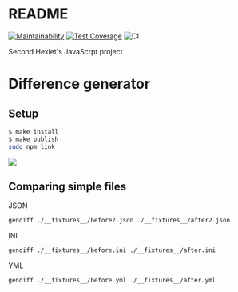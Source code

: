 # README

[![Maintainability](https://api.codeclimate.com/v1/badges/0e0f9af228d6414e51af/maintainability)](https://codeclimate.com/github/pavels3579/frontend-project-lvl2/maintainability)
[![Test Coverage](https://api.codeclimate.com/v1/badges/0e0f9af228d6414e51af/test_coverage)](https://codeclimate.com/github/pavels3579/frontend-project-lvl2/test_coverage)
![CI](https://github.com/pavels3579/frontend-project-lvl2/workflows/CI/badge.svg)


Second Hexlet's JavaScrpt project

# Difference generator

## Setup

```sh
$ make install
$ make publish
sudo npm link
```

<a href="https://asciinema.org/a/JHA7bWRpsO2ji5u1m58UVphL5" target="_blank"><img src="https://asciinema.org/a/JHA7bWRpsO2ji5u1m58UVphL5.svg" /></a>

## Comparing simple files

JSON

```sh
gendiff ./__fixtures__/before2.json ./__fixtures__/after2.json
```


INI

```sh
gendiff ./__fixtures__/before.ini ./__fixtures__/after.ini
```



YML

```sh
gendiff ./__fixtures__/before.yml ./__fixtures__/after.yml
```



